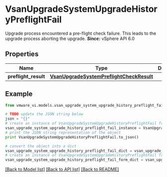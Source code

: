 # VsanUpgradeSystemUpgradeHistoryPreflightFail

Upgrade process encountered a pre-flight check failure.  This leads to the upgrade process aborting the upgrade.  ***Since:*** vSphere API 6.0 

## Properties
Name | Type | Description | Notes
------------ | ------------- | ------------- | -------------
**preflight_result** | [**VsanUpgradeSystemPreflightCheckResult**](VsanUpgradeSystemPreflightCheckResult.md) |  | 

## Example

```python
from vmware_vi.models.vsan_upgrade_system_upgrade_history_preflight_fail import VsanUpgradeSystemUpgradeHistoryPreflightFail

# TODO update the JSON string below
json = "{}"
# create an instance of VsanUpgradeSystemUpgradeHistoryPreflightFail from a JSON string
vsan_upgrade_system_upgrade_history_preflight_fail_instance = VsanUpgradeSystemUpgradeHistoryPreflightFail.from_json(json)
# print the JSON string representation of the object
print VsanUpgradeSystemUpgradeHistoryPreflightFail.to_json()

# convert the object into a dict
vsan_upgrade_system_upgrade_history_preflight_fail_dict = vsan_upgrade_system_upgrade_history_preflight_fail_instance.to_dict()
# create an instance of VsanUpgradeSystemUpgradeHistoryPreflightFail from a dict
vsan_upgrade_system_upgrade_history_preflight_fail_form_dict = vsan_upgrade_system_upgrade_history_preflight_fail.from_dict(vsan_upgrade_system_upgrade_history_preflight_fail_dict)
```
[[Back to Model list]](../README.md#documentation-for-models) [[Back to API list]](../README.md#documentation-for-api-endpoints) [[Back to README]](../README.md)


